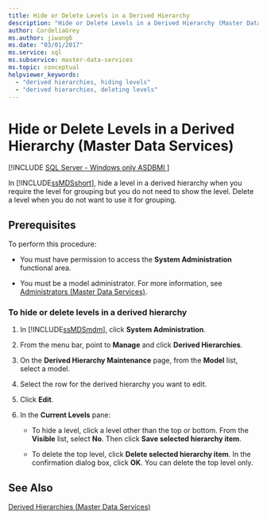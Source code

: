 ```yaml
---
title: Hide or Delete Levels in a Derived Hierarchy
description: "Hide or Delete Levels in a Derived Hierarchy (Master Data Services)"
author: CordeliaGrey
ms.author: jiwang6
ms.date: "03/01/2017"
ms.service: sql
ms.subservice: master-data-services
ms.topic: conceptual
helpviewer_keywords:
  - "derived hierarchies, hiding levels"
  - "derived hierarchies, deleting levels"
---
```

# Hide or Delete Levels in a Derived Hierarchy (Master Data Services)

[!INCLUDE [SQL Server - Windows only ASDBMI  ](../includes/applies-to-version/sql-windows-only-asdbmi.md)]

  In [!INCLUDE[ssMDSshort](../includes/ssmdsshort-md.md)], hide a level in a derived hierarchy when you require the level for grouping but you do not need to show the level. Delete a level when you do not want to use it for grouping.  
  
## Prerequisites  
 To perform this procedure:  
  
-   You must have permission to access the **System Administration** functional area.  
  
-   You must be a model administrator. For more information, see [Administrators &#40;Master Data Services&#41;](../master-data-services/administrators-master-data-services.md).  
  
### To hide or delete levels in a derived hierarchy  
  
1.  In [!INCLUDE[ssMDSmdm](../includes/ssmdsmdm-md.md)], click **System Administration**.  
  
2.  From the menu bar, point to **Manage** and click **Derived Hierarchies**.  
  
3.  On the **Derived Hierarchy Maintenance** page, from the **Model** list, select a model.  
  
4.  Select the row for the derived hierarchy you want to edit.  
  
5.  Click **Edit**.  
  
6.  In the **Current Levels** pane:  
  
    -   To hide a level, click a level other than the top or bottom. From the **Visible** list, select **No**. Then click **Save selected hierarchy item**.  
  
    -   To delete the top level, click **Delete selected hierarchy item**. In the confirmation dialog box, click **OK**. You can delete the top level only.  
  
## See Also  
    
 [Derived Hierarchies &#40;Master Data Services&#41;](../master-data-services/derived-hierarchies-master-data-services.md)  
  
  
